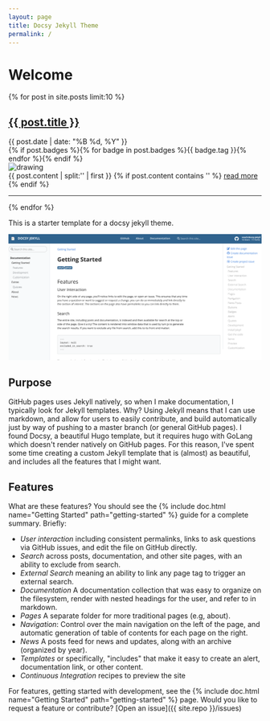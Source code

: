 ```yaml
---
layout: page
title: Docsy Jekyll Theme
permalink: /
---
```


# Welcome

{% for post in site.posts limit:10 %}

   <div class="post-preview">
   <h2><a href="{{ site.baseurl }}{{ post.url }}">{{ post.title }}</a></h2>
   <span class="post-date">{{ post.date | date: "%B %d, %Y" }}</span><br>
   {% if post.badges %}{% for badge in post.badges %}<span class="badge badge-{{ badge.type }}">{{ badge.tag }}</span>{% endfor %}{% endif %}
   <br><img src="{{ post.image }}" alt="drawing" width="30%"/><br>
   {{ post.content | split:'<!--more-->' | first }}
   {% if post.content contains '<!--more-->' %}
      <a href="{{ site.baseurl }}{{ post.url }}">read more</a>
   {% endif %}
   </div>
   <hr>
{% endfor %}

This is a starter template for a docsy jekyll theme.

![assets/img/docsy-jekyll.png](assets/img/docsy-jekyll.png)

## Purpose

GitHub pages uses Jekyll natively, so when I make documentation, I typically
look for Jekyll templates. Why? Using Jekyll means that I can use markdown,
and allow for users to easily contribute, and build automatically just by
way of pushing to a master branch (or general GitHub pages).
I found Docsy, a beautiful Hugo template, but it requires hugo with GoLang
which doesn't render natively on GitHub pages. For this reason, I've spent
some time creating a custom Jekyll template that is (almost) as beautiful,
and includes all the features that I might want.

## Features

What are these features? You should see the {% include doc.html name="Getting Started" path="getting-started" %}
guide for a complete summary. Briefly:

- _User interaction_ including consistent permalinks, links to ask questions via GitHub issues, and edit the file on GitHub directly.
- _Search_ across posts, documentation, and other site pages, with an ability to exclude from search.
- _External Search_ meaning an ability to link any page tag to trigger an external search.
- _Documentation_ A documentation collection that was easy to organize on the filesystem, render with nested headings for the user, and refer to in markdown.
- _Pages_ A separate folder for more traditional pages (e.g, about).
- _Navigation_: Control over the main navigation on the left of the page, and automatic generation of table of contents for each page on the right.
- _News_ A posts feed for news and updates, along with an archive (organized by year).
- _Templates_ or specifically, "includes" that make it easy to create an alert, documentation link, or other content.
- _Continuous Integration_ recipes to preview the site

For features, getting started with development, see the {% include doc.html name="Getting Started" path="getting-started" %} page. Would you like to request a feature or contribute?
[Open an issue]({{ site.repo }}/issues)
